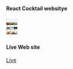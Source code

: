 #### React Cocktail websitye

<img src="ss/ss.png" width="30px">

#### Live Web site
<a href="https://rt-cocktail.netlify.app/">Live</a>

